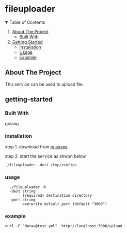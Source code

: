# fileuploader

<!-- TABLE OF CONTENTS -->
<details open="open">
  <summary>Table of Contents</summary>
  <ol>
    <li>
      <a href="#about-the-project">About The Project</a>
      <ul>
        <li><a href="#built-with">Built With</a></li>
      </ul>
    </li>
    <li>
      <a href="#getting-started">Getting Started</a>
      <ul>
        <li><a href="#installation">Installation</a></li>
        <li><a href="#usage">Usage</a></li>  
        <li><a href="#example">Example</a></li> 
      </ul>
    </li>
  </ol>
</details>

<!-- ABOUT THE PROJECT -->
## About The Project

This service can be used to upload file. 

## getting-started

### Built With
 golang
 
### installation
 
 step 1. download from <a href=https://github.com/smutil/fileuploader/releases>releases</a>. 
 
 step 2. start the service as shwon below
 
 ```
 ./fileuploader -dest /tmp/configs
 ```
 
### usage

``` 
  ./fileuploader -h
  -dest string
        (required) destination directory
  -port string
        overwrite default port (default "3000")
 ```
 
 ### example
 ```
 curl -F "data=@test.yml"  http://localhost:3000/upload
 
  ```
